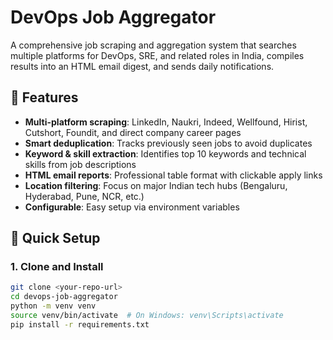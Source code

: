 # DevOps Job Aggregator

A comprehensive job scraping and aggregation system that searches multiple platforms for DevOps, SRE, and related roles in India, compiles results into an HTML email digest, and sends daily notifications.

## 🎯 Features

- **Multi-platform scraping**: LinkedIn, Naukri, Indeed, Wellfound, Hirist, Cutshort, Foundit, and direct company career pages
- **Smart deduplication**: Tracks previously seen jobs to avoid duplicates
- **Keyword & skill extraction**: Identifies top 10 keywords and technical skills from job descriptions
- **HTML email reports**: Professional table format with clickable apply links
- **Location filtering**: Focus on major Indian tech hubs (Bengaluru, Hyderabad, Pune, NCR, etc.)
- **Configurable**: Easy setup via environment variables

## 🚀 Quick Setup

### 1. Clone and Install
```bash
git clone <your-repo-url>
cd devops-job-aggregator
python -m venv venv
source venv/bin/activate  # On Windows: venv\Scripts\activate
pip install -r requirements.txt